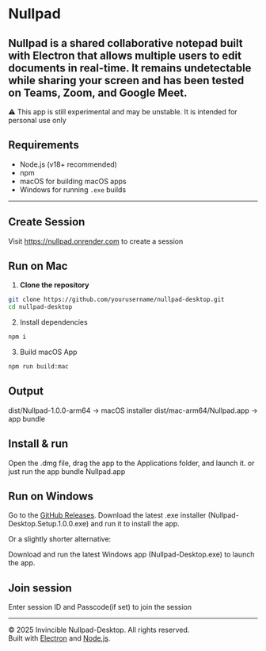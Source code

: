 # Nullpad

**Nullpad** is a shared collaborative notepad built with Electron that allows multiple users to edit documents in real-time. It remains undetectable while sharing your screen and has been tested on Teams, Zoom, and Google Meet.
---
⚠️ This app is still experimental and may be unstable. It is intended for personal use only


## Requirements

- Node.js (v18+ recommended)  
- npm  
- macOS for building macOS apps  
- Windows for running `.exe` builds  

---
## Create Session

Visit  https://nullpad.onrender.com to create a session

## Run on Mac

1. **Clone the repository**

```bash
git clone https://github.com/yourusername/nullpad-desktop.git
cd nullpad-desktop
```
2.	Install dependencies
```bash
npm i
```
3. Build macOS App
```bash
npm run build:mac
```

## Output
dist/Nullpad-1.0.0-arm64 → macOS installer
dist/mac-arm64/Nullpad.app → app bundle

## Install & run

Open the .dmg file, drag the app to the Applications folder, and launch it. or just run the app bundle Nullpad.app

## Run on Windows
Go to the [GitHub Releases](https://github.com/yourusername/nullpad-desktop/releases).
Download the latest .exe installer (Nullpad-Desktop.Setup.1.0.0.exe) and run it to install the app.

Or a slightly shorter alternative:

Download and run the latest Windows app (Nullpad-Desktop.exe) to launch the app.

## Join session 
Enter session ID and Passcode(if set) to join the session




----------------------------------

© 2025 Invincible Nullpad-Desktop. All rights reserved.  
Built with [Electron](https://www.electronjs.org/) and [Node.js](https://nodejs.org/).
